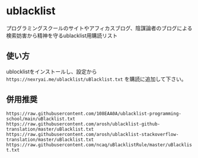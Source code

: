# ublacklist
プログラミングスクールのサイトやアフィカスブログ、陰謀論者のブログによる検索妨害から精神を守るublacklist用購読リスト

## 使い方
ublocklistをインストールし、設定から`https://nexryai.me/ublacklist/uBlacklist.txt` を購読に追加して下さい。

## 併用推奨
`https://raw.githubusercontent.com/108EAA0A/ublacklist-programming-school/main/uBlacklist.txt` <br>
`https://raw.githubusercontent.com/arosh/ublacklist-github-translation/master/uBlacklist.txt` <br>
`https://raw.githubusercontent.com/arosh/ublacklist-stackoverflow-translation/master/uBlacklist.txt` <br>
`https://raw.githubusercontent.com/ncaq/uBlacklistRule/master/uBlacklist.txt`

